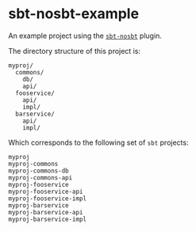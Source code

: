 # sbt-nosbt-example

An example project using the [`sbt-nosbt`](https://github.com/ghik/sbt-nosbt) plugin.

The directory structure of this project is:

```
myproj/
  commons/
    db/
    api/
  fooservice/
    api/
    impl/
  barservice/
    api/
    impl/
```

Which corresponds to the following set of `sbt` projects:

```
myproj
myproj-commons
myproj-commons-db
myproj-commons-api
myproj-fooservice
myproj-fooservice-api
myproj-fooservice-impl
myproj-barservice
myproj-barservice-api
myproj-barservice-impl
```

